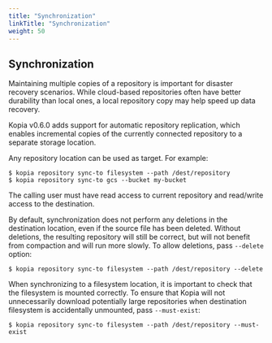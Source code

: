 ```yaml
---
title: "Synchronization"
linkTitle: "Synchronization"
weight: 50
---
```


## Synchronization

Maintaining multiple copies of a repository is important for disaster recovery scenarios. While cloud-based repositories often have better durability than local ones, a local repository copy may help speed up data recovery.

Kopia v0.6.0 adds support for automatic repository replication, which enables incremental copies of the currently connected repository to a separate storage location.

Any repository location can be used as target. For example:

```
$ kopia repository sync-to filesystem --path /dest/repository
$ kopia repository sync-to gcs --bucket my-bucket
```

The calling user must have read access to current repository and read/write access to the destination.

By default, synchronization does not perform any deletions in the destination location, even if the source file has been deleted.  Without deletions, the resulting repository will still be correct, but will not benefit from compaction and will run more slowly. To allow deletions, pass `--delete` option:

```
$ kopia repository sync-to filesystem --path /dest/repository --delete
```

When synchronizing to a filesystem location, it is important to check that the filesystem is mounted correctly. To ensure that Kopia will not unnecessarily download potentially large repositories when destination filesystem is accidentally unmounted, pass `--must-exist`:

```
$ kopia repository sync-to filesystem --path /dest/repository --must-exist
```

